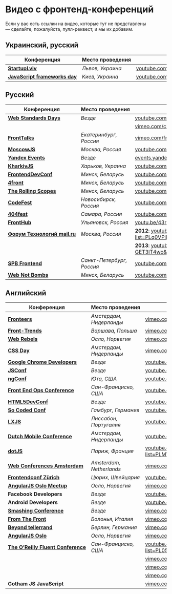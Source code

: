 # Видео с фронтенд-конференций

Если у вас есть ссылки на видео, которые тут не представлены — сделайте, 
пожалуйста, пулл-реквест, и мы их добавим.


## Украинский, русский

Конференция                                               | Место проведения                    | Ссылки на видео
----------------------------------------------------------|-------------------------------------|-------------------------------------------------
[__StartupLviv__][0]                                      |  _Львов, Украина_                   | [youtube.com/channel/UC5pkffv9LpA4y8wppOtjzOg][1]
[__JavaScript frameworks day__][51]                       |  _Киев, Украина_                    | [youtube.com/channel/UC3NDbeN0Jq_InNAhiJtvHcQ][52]


## Русский

Конференция                                               | Место проведения                    | Ссылки на видео
----------------------------------------------------------|-------------------------------------|-------------------------------------------------
[__Web Standards Days__][2]                               | _Везде_                             | [youtube.com/user/wstdays][3]  
                                                          |                                     | [vimeo.com/channels/wstdays][4]    
[__FrontTalks__][5]                                       | _Екатеринбург, Россия_              | [vimeo.com/fronttalks][6]
[__MoscowJS__][7]                                         | _Москва, Россия_                    | [youtube.com/user/moscowjs][8]
[__Yandex Events__][9]                                    | _Везде_                             | [events.yandex.ru][9]
[__KharkivJS__][10]                                       | _Харьков, Украина_                  | [youtube.com/user/lodye1][11]
[__FrontendDevConf__][12]                                 | _Минск, Беларусь_                   | [youtube.com/user/FrontendDevConf][13]
[__4front__][14]                                          | _Минск, Беларусь_                   | [youtube.com/channel/UCj3KH8jxwcT5zOrByWmNXhA][15]
[__The Rolling Scopes__][16]                              | _Минск, Беларусь_                   | [youtube.com/channel/UCUgmHbk1rTFaf4GGKQ1OXfQ][17]
[__CodeFest__][18]                                        | _Новосибирск, Россия_               | [youtube.com/user/codefestru][19]
[__404fest__][50]                                         | _Самара, Россия_                    | [youtube.com/user/404fest][50]
[__FrontHub__][53]                                        | _Ульяновск, Россия_                 | [youtu.be/43r7BckwquU][54]
[__Форум Технологий mail.ru__][55]                        | _Москва, Россия_                    | __2012__: [youtube.com/playlist?list=PLq0VPil64bGya8RjFuuUZlSgPrwlE4Nsr][56]
                                                          |                                     | __2013__: [youtube.com/watch?v=f-GET3lT4wo&list=PLq0VPil64bGy6E3H3C4WJzEyVmStbEEXS][57]
[__SPB Frontend__][58]                                    | _Санкт-Петербург, Россия_           | [youtube.com/channel/UCWjDubFXv8I1vWEb47s9_IA/feed][59]
[__Web Not Bombs__][60]                                       | _Минск, Беларусь_                   | [youtube.com/user/webnotbombsvideos][61]

## Английский

Конференция                                               | Место проведения                    | Ссылки на видео
----------------------------------------------------------|-------------------------------------|-------------------------------------------------
[__Fronteers__][20]                                       | _Амстердам, Нидерланды_             | [vimeo.com/fronteers][21]
[__Front-Trends__][22]                                    | _Варшава, Польша_                   | [vimeo.com/fronttrends][23]
[__Web Rebels__][24]                                      | _Осло, Норвегия_                    | [vimeo.com/webrebels][25]
[__CSS Day__][26]                                         | _Амстердам, Нидерланды_             | [vimeo.com/channels/cssday][27]
[__Google Chrome Developers__][28]                        | _Везде_                             | [youtube.com/channel/UCnUYZLuoy1rq1aVMwx4aTzw][29]
[__JSConf__][30]                                          | _Везде_                             | [youtube.com/channel/UCzoVCacndDCfGDf41P-z0iA][31]
[__ngConf__][32]                                          | _Юта, США_                          | [youtube.com/channel/UCm9iiIfgmVODUJxINecHQkA][33]
[__Front End Ops Conference__][34]                        | _Сан-Франциско, США_                | [youtube.com/user/frontendopsconf][35]
[__HTML5DevConf__][36]                                    | _Везде_                             | [youtube.com/user/HTML5DevConf/][37]
[__So Coded Conf__][38]                                   | _Гамбург, Германия_                 | [youtube.com/channel/UCTC5rv8LYoXrgXkjTqEkNHg][39]
[__LXJS__][40]                                            | _Лиссабон, Португалия_              | [youtube.com/channel/UC_h7rQVoZkfgh1stTd2GB5w][41]
[__Dutch Mobile Conference__][42]                         | _Амстердам, Нидерланды_             | [youtube.com/channel/UCtkBykd9861oqD4syz6bz2Q][43]
[__dotJS__][44]                                           | _Париж, Франция_                    | [youtube.com/playlist?list=PLMW8Xq7bXrG486Mh95hKjiXRdci60zUlL][45]
[__Web Conferences Amsterdam__][46]                       | _Amsterdam, Netherlands_            | [vimeo.com/webconferences][47]
[__Frontendconf Zürich__][48]                             | _Цюрих, Швейцария_                  | [youtube.com/channel/UCO1YboJ-hVgsxeRDiOFQLlg][49]
[__AngularJS Oslo Meetup__][62]                           | _Осло, Норвегия_                    | [vimeo.com/channels/angularjs][63]
__Facebook Developers__                                   | _Везде_                             | [youtube.com/channel/UCP_lo1MFyx5IXDeD9s_6nUw][64]
__Android Developers__                                    | _Везде_                             | [youtube.com/user/androiddevelopers][65]
[__Smashing Conference__][66]                             | _Везде_                             |  [vimeo.com/channels/smashingconf][67]
[__From The Front__][68]                                  | _Болонья, Италия_                   | [vimeo.com/fromthefront][69]
[__Beyond tellerrand__][70]                               | _Берлин, Германия_                  | [vimeo.com/channels/776898][71] 
[__AngularJS Oslo__][72]                                  | _Осло, Норвегия_                    | [vimeo.com/channels/angularjs][73]
[__The O’Reilly Fluent Conference__][74]                      | _Сан-Франциско, США_                | [youtube.com/playlist?list=PL055Epbe6d5bab7rZ3i83OtMmD-d9uq2K][75]
                                                          |                                     | [vimeo.com/68716827][76]
                                                          |                                     | [vimeo.com/91393694][77]
                                                          |                                     | [vimeo.com/69727585][78]
__Gotham JS JavaScript__                                  |                                     | [vimeo.com/channels/802776][79]

[0]: http://startup.lviv.ua/
[1]: https://youtube.com/channel/UC5pkffv9LpA4y8wppOtjzOg
[2]: http://webstandardsdays.ru/
[3]: https://youtube.com/user/wstdays
[4]: https://vimeo.com/channels/wstdays
[5]: http://fronttalks.ru/
[6]: https://vimeo.com/fronttalks
[7]: http://www.moscowjs.ru/
[8]: https://youtube.com/user/moscowjs
[9]: https://events.yandex.ru/
[10]: https://twitter.com/KharkivJS
[11]: https://youtube.com/user/lodye1
[12]: http://fdconf.by/
[13]: https://youtube.com/user/FrontendDevConf
[14]: https://twitter.com/4frontby
[15]: https://youtube.com/channel/UCj3KH8jxwcT5zOrByWmNXhA
[16]: http://rollingscopes.com/
[17]: https://youtube.com/channel/UCUgmHbk1rTFaf4GGKQ1OXfQ
[18]: http://codefest.ru/
[19]: https://youtube.com/user/codefestru
[20]: https://fronteers.nl/
[21]: https://vimeo.com/fronteers
[22]: http://front-trends.com
[23]: https://vimeo.com/fronttrends
[24]: https://www.webrebels.org/
[25]: https://vimeo.com/webrebels
[26]: http://cssday.nl/
[27]: https://vimeo.com/channels/cssday
[28]: https://developer.chrome.com/devsummit/
[29]: https://youtube.com/channel/UCnUYZLuoy1rq1aVMwx4aTzw
[30]: http://jsconf.com/
[31]: https://youtube.com/channel/UCzoVCacndDCfGDf41P-z0iA
[32]: http://ng-conf.org/
[33]: https://youtube.com/channel/UCm9iiIfgmVODUJxINecHQkA
[34]: http://www.feopsconf.com/
[35]: https://youtube.com/user/frontendopsconf
[36]: http://html5devconf.com/
[37]: https://youtube.com/user/HTML5DevConf/
[38]: http://socoded.com/
[39]: https://youtube.com/channel/UCTC5rv8LYoXrgXkjTqEkNHg
[40]: http://lxjs.org/
[41]: https://youtube.com/channel/UC_h7rQVoZkfgh1stTd2GB5w
[42]: http://www.mobileconference.nl/
[43]: https://youtube.com/channel/UCtkBykd9861oqD4syz6bz2Q
[44]: http://www.dotjs.eu/
[45]: https://youtube.com/playlist?list=PLMW8Xq7bXrG486Mh95hKjiXRdci60zUlL
[46]: http://webconferences.nl/
[47]: http://vimeo.com/webconferences
[48]: http://2014.frontendconf.ch/en/
[49]: https://www.youtube.com/channel/UCO1YboJ-hVgsxeRDiOFQLlg
[50]: http://youtube.com/user/404fest
[51]: http://frameworksdays.com/event/js-frameworks-day-2014
[52]: http://www.youtube.com/channel/UC3NDbeN0Jq_InNAhiJtvHcQ
[53]: http://front-end.su/
[54]: http://youtu.be/43r7BckwquU
[55]: https://techforum.mail.ru/
[56]: http://www.youtube.com/playlist?list=PLq0VPil64bGya8RjFuuUZlSgPrwlE4Nsr
[57]: http://www.youtube.com/playlist?list=PLq0VPil64bGy6E3H3C4WJzEyVmStbEEXS
[58]: https://vk.com/spb_frontend
[59]: http://www.youtube.com/channel/UCWjDubFXv8I1vWEb47s9_IA/feed
[60]: https://facebook.com/groups/webnotbombs/
[61]: https://youtube.com/user/webnotbombsvideos
[62]: http://meetup.com/AngularJS-Oslo
[63]: https://vimeo.com/channels/angularjs
[64]: https://www.youtube.com/channel/UCP_lo1MFyx5IXDeD9s_6nUw
[65]: https://www.youtube.com/user/androiddevelopers
[66]: http://smashingconf.com/
[67]: https://vimeo.com/channels/smashingconf
[68]: http://fromthefront.it/
[69]: https://vimeo.com/fromthefront
[70]: http://beyondtellerrand.com/
[71]: https://vimeo.com/channels/776898
[72]: http://www.meetup.com/AngularJS-Oslo/
[73]: https://vimeo.com/channels/angularjs
[74]: http://fluentconf.com/
[76]: https://www.youtube.com/playlist?list=PL055Epbe6d5bab7rZ3i83OtMmD-d9uq2K
[75]: https://vimeo.com/68716827
[77]: https://vimeo.com/91393694
[78]: https://vimeo.com/69727585
[79]: https://vimeo.com/channels/802776
